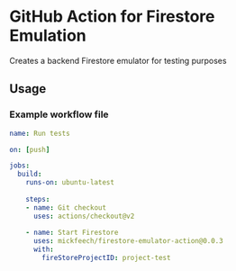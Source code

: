 # GitHub Action for Firestore Emulation

Creates a backend Firestore emulator for testing purposes

## Usage

### Example workflow file

```yaml
name: Run tests

on: [push]

jobs:
  build:
    runs-on: ubuntu-latest
    
    steps:
    - name: Git checkout
      uses: actions/checkout@v2
    
    - name: Start Firestore
      uses: mickfeech/firestore-emulator-action@0.0.3
      with: 
        fireStoreProjectID: project-test
```